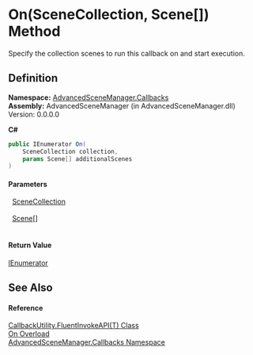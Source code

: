 # On(SceneCollection, Scene[]) Method


Specify the collection scenes to run this callback on and start execution.



## Definition
**Namespace:** <a href="N_AdvancedSceneManager_Callbacks">AdvancedSceneManager.Callbacks</a>  
**Assembly:** AdvancedSceneManager (in AdvancedSceneManager.dll) Version: 0.0.0.0

**C#**
``` C#
public IEnumerator On(
	SceneCollection collection,
	params Scene[] additionalScenes
)
```



#### Parameters
<dl><dt>  <a href="T_AdvancedSceneManager_Models_SceneCollection">SceneCollection</a></dt><dd> </dd><dt>  <a href="T_AdvancedSceneManager_Models_Scene">Scene</a>[]</dt><dd> </dd></dl>

#### Return Value
<a href="https://learn.microsoft.com/dotnet/api/system.collections.ienumerator" target="_blank" rel="noopener noreferrer">IEnumerator</a>

## See Also


#### Reference
<a href="T_AdvancedSceneManager_Callbacks_CallbackUtility_FluentInvokeAPI_1">CallbackUtility.FluentInvokeAPI(T) Class</a>  
<a href="Overload_AdvancedSceneManager_Callbacks_CallbackUtility_FluentInvokeAPI_1_On">On Overload</a>  
<a href="N_AdvancedSceneManager_Callbacks">AdvancedSceneManager.Callbacks Namespace</a>  
